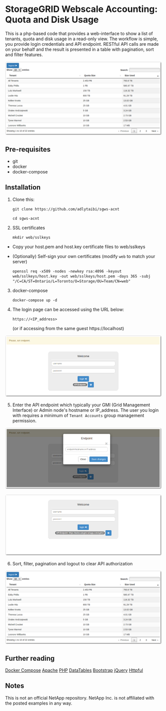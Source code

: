 # StorageGRID Webscale Accounting: Quota and Disk Usage

This is a php-based code that provides a web-interface to show a list of tenants, quota and disk usage in a read-only view.
The workflow is simple, you provide login credentials and API endpoint. RESTful API calls are made on your behalf and the result is presented in a table with pagination, sort and filter features.

  ![](https://raw.githubusercontent.com/adlytaibi/ss/master/sgws-acnt/table.png)

## Pre-requisites

* git
* docker
* docker-compose

## Installation

1. Clone this:

    ```
    git clone https://github.com/adlytaibi/sgws-acnt
    ```

    ```
    cd sgws-acnt
    ```

2. SSL certificates

    ```
    mkdir web/sslkeys
    ```

* Copy your host.pem and host.key certificate files to web/sslkeys

* (Optionally) Self-sign your own certificates (modify `web` to match your server)

    ```
    openssl req -x509 -nodes -newkey rsa:4096 -keyout web/sslkeys/host.key -out web/sslkeys/host.pem -days 365 -subj "/C=CA/ST=Ontario/L=Toronto/O=Storage/OU=Team/CN=web"
    ```

3. docker-compose

    ```
    docker-compose up -d
    ```

4. The login page can be accessed using the URL below:

    ```
    https://<IP_address>
    ```
	(or if accessing from the same guest https://localhost)

  ![](https://raw.githubusercontent.com/adlytaibi/ss/master/sgws-acnt/login.png)

5. Enter the API endpoint which typically your GMI (Grid Management Interface) or Admin node's hostname or IP_address. The user you login with requires a minimum of `Tenant Accounts` group management permission.

  ![](https://raw.githubusercontent.com/adlytaibi/ss/master/sgws-acnt/endpoint_entry.png)

  ![](https://raw.githubusercontent.com/adlytaibi/ss/master/sgws-acnt/endpoint_saved.png)

6. Sort, filter, pagination and logout to clear API authorization

  ![](https://raw.githubusercontent.com/adlytaibi/ss/master/sgws-acnt/table.png)

## Further reading
[Docker Compose](https://docs.docker.com/compose/)
[Apache](https://httpd.apache.org/)
[PHP](http://www.php.net/)
[DataTables](https://datatables.net/)
[Bootstrap](https://getbootstrap.com/)
[jQuery](https://jquery.com/)
[Httpful](https://github.com/nategood/httpful)

## Notes
This is not an official NetApp repository. NetApp Inc. is not affiliated with the posted examples in any way.

